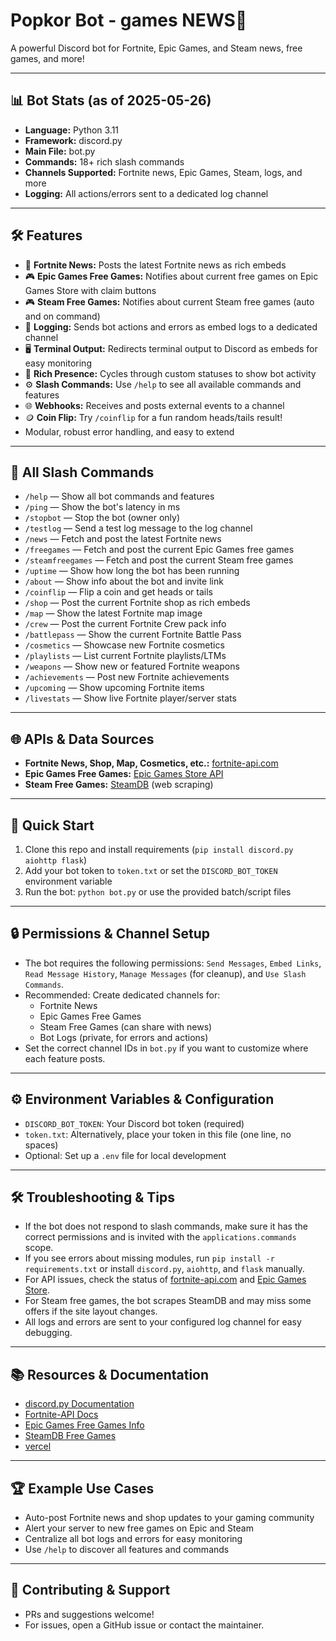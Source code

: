 # Popkor Bot - games NEWS📣

A powerful Discord bot for Fortnite, Epic Games, and Steam news, free games, and more!

---

## 📊 Bot Stats (as of 2025-05-26)
- **Language:** Python 3.11
- **Framework:** discord.py
- **Main File:** bot.py
- **Commands:** 18+ rich slash commands
- **Channels Supported:** Fortnite news, Epic Games, Steam, logs, and more
- **Logging:** All actions/errors sent to a dedicated log channel

---

## 🛠️ Features
- 📰 **Fortnite News:** Posts the latest Fortnite news as rich embeds
- 🎮 **Epic Games Free Games:** Notifies about current free games on Epic Games Store with claim buttons
- 🎮 **Steam Free Games:** Notifies about current Steam free games (auto and on command)
- 📝 **Logging:** Sends bot actions and errors as embed logs to a dedicated channel
- 🖥️ **Terminal Output:** Redirects terminal output to Discord as embeds for easy monitoring
- 🔄 **Rich Presence:** Cycles through custom statuses to show bot activity
- ⚙️ **Slash Commands:** Use `/help` to see all available commands and features
- 🌐 **Webhooks:** Receives and posts external events to a channel
- 🪙 **Coin Flip:** Try `/coinflip` for a fun random heads/tails result!
- Modular, robust error handling, and easy to extend

---

## 📝 All Slash Commands
- `/help` — Show all bot commands and features
- `/ping` — Show the bot's latency in ms
- `/stopbot` — Stop the bot (owner only)
- `/testlog` — Send a test log message to the log channel
- `/news` — Fetch and post the latest Fortnite news
- `/freegames` — Fetch and post the current Epic Games free games
- `/steamfreegames` — Fetch and post the current Steam free games
- `/uptime` — Show how long the bot has been running
- `/about` — Show info about the bot and invite link
- `/coinflip` — Flip a coin and get heads or tails
- `/shop` — Post the current Fortnite shop as rich embeds
- `/map` — Show the latest Fortnite map image
- `/crew` — Post the current Fortnite Crew pack info
- `/battlepass` — Show the current Fortnite Battle Pass
- `/cosmetics` — Showcase new Fortnite cosmetics
- `/playlists` — List current Fortnite playlists/LTMs
- `/weapons` — Show new or featured Fortnite weapons
- `/achievements` — Post new Fortnite achievements
- `/upcoming` — Show upcoming Fortnite items
- `/livestats` — Show live Fortnite player/server stats

---

## 🌐 APIs & Data Sources
- **Fortnite News, Shop, Map, Cosmetics, etc.:** [fortnite-api.com](https://fortnite-api.com/)
- **Epic Games Free Games:** [Epic Games Store API](https://store-site-backend-static.ak.epicgames.com/)
- **Steam Free Games:** [SteamDB](https://steamdb.info/upcoming/free/) (web scraping)

---

## 🚀 Quick Start
1. Clone this repo and install requirements (`pip install discord.py aiohttp flask`)
2. Add your bot token to `token.txt` or set the `DISCORD_BOT_TOKEN` environment variable
3. Run the bot: `python bot.py` or use the provided batch/script files

---

## 🔒 Permissions & Channel Setup
- The bot requires the following permissions: `Send Messages`, `Embed Links`, `Read Message History`, `Manage Messages` (for cleanup), and `Use Slash Commands`.
- Recommended: Create dedicated channels for:
  - Fortnite News
  - Epic Games Free Games
  - Steam Free Games (can share with news)
  - Bot Logs (private, for errors and actions)
- Set the correct channel IDs in `bot.py` if you want to customize where each feature posts.

---

## ⚙️ Environment Variables & Configuration
- `DISCORD_BOT_TOKEN`: Your Discord bot token (required)
- `token.txt`: Alternatively, place your token in this file (one line, no spaces)
- Optional: Set up a `.env` file for local development

---

## 🛠️ Troubleshooting & Tips
- If the bot does not respond to slash commands, make sure it has the correct permissions and is invited with the `applications.commands` scope.
- If you see errors about missing modules, run `pip install -r requirements.txt` or install `discord.py`, `aiohttp`, and `flask` manually.
- For API issues, check the status of [fortnite-api.com](https://fortnite-api.com/) and [Epic Games Store](https://store.epicgames.com/).
- For Steam free games, the bot scrapes SteamDB and may miss some offers if the site layout changes.
- All logs and errors are sent to your configured log channel for easy debugging.

---

## 📚 Resources & Documentation
- [discord.py Documentation](https://discordpy.readthedocs.io/)
- [Fortnite-API Docs](https://dash.fortnite-api.com/docs)
- [Epic Games Free Games Info](https://store.epicgames.com/en-US/free-games)
- [SteamDB Free Games](https://steamdb.info/upcoming/free/)
- [vercel](https://discord-bot-popkor-otvd.vercel.app)

---

## 🏆 Example Use Cases
- Auto-post Fortnite news and shop updates to your gaming community
- Alert your server to new free games on Epic and Steam
- Centralize all bot logs and errors for easy monitoring
- Use `/help` to discover all features and commands

---

## 📢 Contributing & Support
- PRs and suggestions welcome!
- For issues, open a GitHub issue or contact the maintainer.
